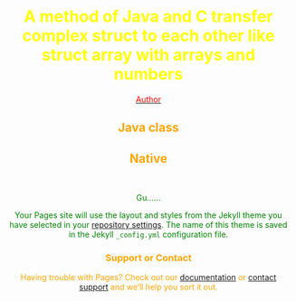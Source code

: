 # <center><font color = yellow>A method of Java and C transfer complex struct to each other like struct array with arrays and numbers<br>

[<center><font color = red>Author](https://github.com/ElisaPixtink/)<br>

## <left><font color = orange>Java class<br>

## Native<br>

<font color = green><br>

Gu......<br>

Your Pages site will use the layout and styles from the Jekyll theme you have selected in your [repository settings](https://github.com/ElisaPixtink/ElisaPixtink.github.io/settings/pages). The name of this theme is saved in the Jekyll `_config.yml` configuration file.<br>

### <font color = orange>Support or Contact<br>

Having trouble with Pages? Check out our [documentation](https://docs.github.com/categories/github-pages-basics/) or [contact support](https://support.github.com/contact) and we’ll help you sort it out.
